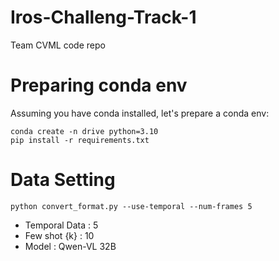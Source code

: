 # Iros-Challeng-Track-1
Team CVML code repo

# Preparing conda env
Assuming you have conda installed, let's prepare a conda env:
```
conda create -n drive python=3.10
pip install -r requirements.txt
```

# Data Setting
```
python convert_format.py --use-temporal --num-frames 5
```
- Temporal Data : 5
- Few shot {k} : 10
- Model : Qwen-VL 32B
